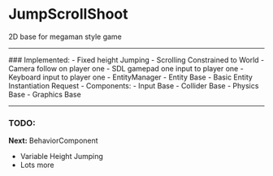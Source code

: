 # JumpScrollShoot
2D base for megaman style game
<hr>
### Implemented:
- Fixed height Jumping
- Scrolling Constrained to World
- Camera follow on player one
- SDL gamepad one input to player one
- Keyboard input to player one
- EntityManager
- Entity Base
- Basic Entity Instantiation Request
- Components:
  - Input Base
  - Collider Base
  - Physics Base
  - Graphics Base

<hr>

### TODO:
<b>Next:</b> BehaviorComponent
- Variable Height Jumping
- Lots more
